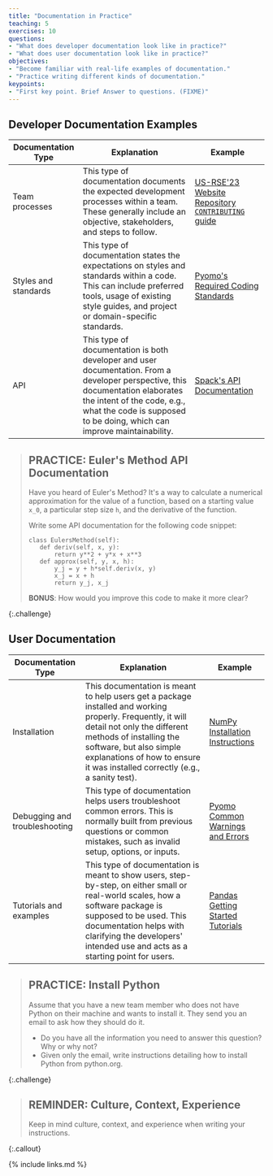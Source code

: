 ```yaml
---
title: "Documentation in Practice"
teaching: 5
exercises: 10
questions:
- "What does developer documentation look like in practice?"
- "What does user documentation look like in practice?"
objectives:
- "Become familiar with real-life examples of documentation."
- "Practice writing different kinds of documentation."
keypoints:
- "First key point. Brief Answer to questions. (FIXME)"
---
```


## Developer Documentation Examples

| Documentation Type | Explanation | Example |
| ------------------ | ----------- | ------- |
| Team processes | This type of documentation documents the expected development processes within a team. These generally include an objective, stakeholders, and steps to follow. | [US-RSE'23 Website Repository `CONTRIBUTING` guide](https://github.com/USRSE/usrse23/blob/main/CONTRIBUTING.md) |
| Styles and standards | This type of documentation states the expectations on styles and standards within a code. This can include preferred tools, usage of existing style guides, and project or domain-specific standards. | [Pyomo's Required Coding Standards](https://pyomo.readthedocs.io/en/stable/contribution_guide.html#coding-standards) |
| API | This type of documentation is both developer and user documentation. From a developer perspective, this documentation elaborates the intent of the code, e.g., what the code is supposed to be doing, which can improve maintainability. | [Spack's API Documentation](https://spack.readthedocs.io/en/latest/spack.html) |


> ## PRACTICE: Euler's Method API Documentation
>
> Have you heard of Euler's Method? It's a way to calculate a numerical
> approximation for the value of a function, based on a starting value `x_0`,
> a particular step size `h`, and the derivative of the function.
>
> Write some API documentation for the following code snippet:
>
> ```
> class EulersMethod(self):
>    def deriv(self, x, y):
>        return y**2 + y*x + x**3
>    def approx(self, y, x, h):
>        y_j = y + h*self.deriv(x, y)
>        x_j = x + h
>        return y_j, x_j
> ```
>
> **BONUS**: How would you improve this code to make it more clear?
>
{:.challenge}

## User Documentation

| Documentation Type | Explanation | Example |
| ------------------ | ----------- | ------- |
| Installation | This documentation is meant to help users get a package installed and working properly. Frequently, it will detail not only the different methods of installing the software, but also simple explanations of how to ensure it was installed correctly (e.g., a sanity test).  | [NumPy Installation Instructions](https://numpy.org/install/) |
| Debugging and troubleshooting | This type of documentation helps users troubleshoot common errors. This is normally built from previous questions or common mistakes, such as invalid setup, options, or inputs. | [Pyomo Common Warnings and Errors](https://pyomo.readthedocs.io/en/stable/errors.html) |
| Tutorials and examples | This type of documentation is meant to show users, step-by-step, on either small or real-world scales, how a software package is supposed to be used. This documentation helps with clarifying the developers' intended use and acts as a starting point for users. | [Pandas Getting Started Tutorials](https://pandas.pydata.org/docs/getting_started/intro_tutorials/index.html) |

> ## PRACTICE: Install Python
>
> Assume that you have a new team member who does not have Python on their
> machine and wants to install it. They send you an email to ask how they
> should do it.
>
> * Do you have all the information you need to answer this question? Why or why not?
> * Given only the email, write instructions detailing how to install Python from python.org.
>
{:.challenge}

> ## REMINDER: Culture, Context, Experience
> Keep in mind culture, context, and experience when writing your instructions.
>
{:.callout}

{% include links.md %}

